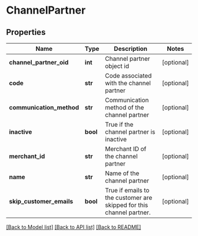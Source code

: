 # ChannelPartner

## Properties
Name | Type | Description | Notes
------------ | ------------- | ------------- | -------------
**channel_partner_oid** | **int** | Channel partner object id | [optional] 
**code** | **str** | Code associated with the channel partner | [optional] 
**communication_method** | **str** | Communication method of the channel partner | [optional] 
**inactive** | **bool** | True if the channel partner is inactive | [optional] 
**merchant_id** | **str** | Merchant ID of the channel partner | [optional] 
**name** | **str** | Name of the channel partner | [optional] 
**skip_customer_emails** | **bool** | True if emails to the customer are skipped for this channel partner. | [optional] 

[[Back to Model list]](../README.md#documentation-for-models) [[Back to API list]](../README.md#documentation-for-api-endpoints) [[Back to README]](../README.md)


